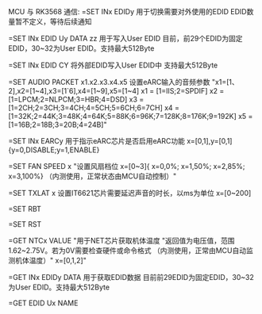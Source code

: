 
MCU 与 RK3568 通信:
=SET INx EDIDy	                     用于切换需要对外使用的EDID	       EDID数量暂不定义，等待后续通知

=SET INx EDID Uy DATA zz	         用于写入User EDID	              目前，前29个EDID为固定EDID，30~32为User EDID。支持最大512Byte

=SET INx EDID CY	                 将外部EDID写入User EDID中	       支持最大512Byte

=SET AUDIO PACKET x1.x2.x3.x4.x5	 设置eARC输入的音频参数	           "x1=[1、2],x2=[1~4],x3=[1`6],x4=[1~9],x5=[1~4]
																      x1 = [1=IIS;2=SPDIF]
																      x2 = [1=LPCM;2=NLPCM;3=HBR;4=DSD]
																      x3 = [1=2CH;2=3CH;3=4CH;4=5CH;5=6CH;6=7CH]
																      x4 = [1=32K;2=44K;3=48K;4=64K;5=88K;6=96K;7=128K;8=176K;9=192K]
																      x5 = [1=16B;2=18B;3=20B;4=24B]"

=SET INx EARCy	                     用于指示eARC芯片是否启用eARC功能	x=[0,1],y=[0,1]{y=0,DISABLE;y=1,ENABLE}

=SET FAN SPEED x	                "设置风扇档位                      x=[0~3]{ x=0,0%; x=1,50%; x=2,85%; x=3,100%}
                	               （内测使用，正常状态由MCU自动控制）"	

=SET TXLAT x	                    设置IT6621芯片需要延迟声音的时长，以ms为单位	  x=[0~200]
		
=SET RBT		

=SET RST		
										
=GET NTCx VALUE	                    "用于NET芯片获取机体温度            "返回值为电压值，范围1.62~2.75V。若为0V需要检查硬件或命令格式
						    （内测使用，正常由MCU自动监测机体温度）"	         x=[0,1,2]"									

=GET INx EDIDy DATA	                用于获取EDID数据	              目前前29EDID为固定EDID，30~32为User EDID。支持最大512Byte

=GET EDID Ux NAME		
